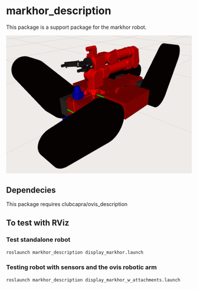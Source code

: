# markhor_description
This package is a support package for the markhor robot.


![Alt text](doc/img/markhor_w_ovis.png "markhor_w_ovis in RViz")


## Dependecies
This package requires clubcapra/ovis_description

## To test with RViz

### Test standalone robot
```
roslaunch markhor_description display_markhor.launch
```

### Testing robot with sensors and the ovis robotic arm
```
roslaunch markhor_description display_markhor_w_attachments.launch
```